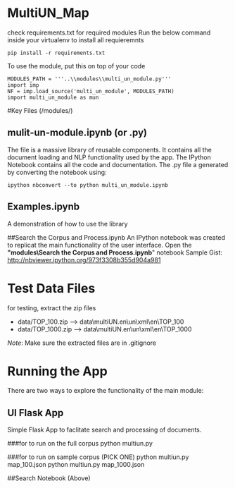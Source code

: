 MultiUN_Map
===========

check requirements.txt for required modules
Run the below command inside your virtualenv to install all requieremnts
    
    pip install -r requirements.txt

To use the module, put this on top of your code

    MODULES_PATH = '''..\\modules\\multi_un_module.py'''
    import imp
    NF = imp.load_source('multi_un_module', MODULES_PATH)
    import multi_un_module as mun

#Key Files (/modules/)
## mulit-un-module.ipynb (or .py)
The file is a massive library of reusable components. It contains all the document loading and NLP functionality used by the app. The IPython Notebook contains all the code and documentation. The .py file a generated by converting the notebook using:
    
    ipython nbconvert --to python multi_un_module.ipynb

## Examples.ipynb
A demonstration of how to use the library

##Search the Corpus and Process.ipynb
An IPython notebook was created to replicat the main functionality of the user interface.
Open the **"modules\Search the Corpus and Process.ipynb**" notebook
Sample Gist: 
http://nbviewer.ipython.org/973f3308b355d904a981
# Test Data Files
for testing, extract the zip files
* data/TOP_100.zip --> data\multiUN.en\un\xml\en\TOP_100
* data/TOP_1000.zip --> data\multiUN.en\un\xml\en\TOP_1000

*Note*: Make sure the extracted files are in .gitignore

# Running the App
There are two ways to explore the functionality of the main module:

## UI Flask App
Simple Flask App to faclitate search and processing of documents.

###for to run on the full corpus
    python multiun.py 

###for to run on sample corpus (PICK ONE)
    python multiun.py map_100.json
    python multiun.py map_1000.json

##Search Notebook (Above)
